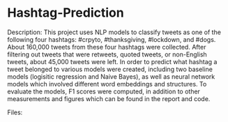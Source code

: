 # Hashtag-Prediction
Description: This project uses NLP models to classify tweets as one of the following four hashtags: #crpyto, #thanksgiving, #lockdown, and #dogs. About 160,000 tweets from these four hashtags were collected. After filtering out tweets that were retweets, quoted tweets, or non-English tweets, about 45,000 tweets were left. In order to predict what hashtag a tweet belonged to various models were created, including two baseline models (logisitic regression and Naive Bayes), as well as neural network models which involved different word embeddings and structures. To evaluate the models, F1 scores were computed, in addition to other measurements and figures which can be found in the report and code.

Files:


